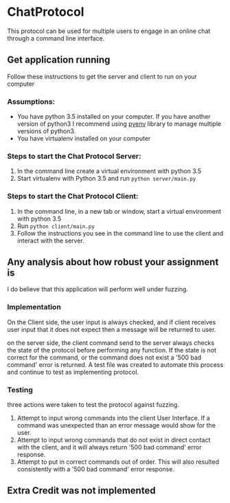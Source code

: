 # ChatProtocol

This protocol can be used for multiple users to engage in an online chat through a command line interface.

## Get application running
Follow these instructions to get the server and client to run on your computer

### Assumptions:
* You have python 3.5 installed on your computer. If you have another version of python3 I recommend using [pyenv](https://realpython.com/intro-to-pyenv/) library to manage multiple versions of python3.
* You have virtualenv installed on your computer

### Steps to start the Chat Protocol Server:
1. In the command line create a virtual environment with python 3.5
2. Start virtualenv with Python 3.5 and run ```python server/main.py```

### Steps to start the Chat Protocol Client:
1. In the command line, in a new tab or window, start a virtual environment with python 3.5
2. Run ```python client/main.py```
3. Follow the instructions you see in the command line to use the client and interact with the server.

## Any analysis about how robust your assignment is
I do believe that this application will perform well under fuzzing.
### Implementation
On the Client side, the user input is always checked, and if client receives user input that it does not expect then a message will be returned to user.

on the server side, the client command send to the server always checks the state of the protocol before performing any function. If the state is not correct for the command, or the command does not exist a '500 bad command' error is returned. A test file was created to automate this process and continue to test as implementing protocol.

### Testing
 three actions were taken to test the protocol against fuzzing.
1. Attempt to input wrong commands into the client User Interface. If a command was unexpected than an error message would show for the user.
2. Attempt to input wrong commands that do not exist in direct contact with the client, and it will always return '500 bad command' error response.
3. Attempt to put in correct commands out of order. This will also resulted consistently with a '500 bad command' error response.

## Extra Credit was not implemented
